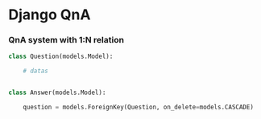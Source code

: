 # Django QnA

### QnA system with 1:N relation

```python
class Question(models.Model):

    # datas


class Answer(models.Model):

    question = models.ForeignKey(Question, on_delete=models.CASCADE)
```